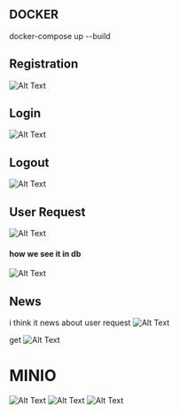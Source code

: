 ## DOCKER
docker-compose up --build   

## Registration

![Alt Text](https://drive.google.com/uc?id=1FULX3VSU9IgVzyikPfBhT2fSNpmTJiMd)

## Login

![Alt Text](https://drive.google.com/uc?id=1l-qaE1rn59JH9B0A5l9bDU8hAo9ek6Rr)

## Logout

![Alt Text](https://drive.google.com/uc?id=172R2DgZu1k0gwsqlGA4V9wx8lbf4aCp0)

## User Request

![Alt Text](https://drive.google.com/uc?id=16r1rSRb2Jf6VJAEmoh1D7iuCjy1HDNqo)

#### how we see it in db
![Alt Text](https://drive.google.com/uc?id=1-QsLhmH5B5ivRzMwe-eybU2l_HIoDczF)

## News 

i think it news about user request 
![Alt Text](https://drive.google.com/uc?id=1fwAbGmdlq-Y-yDNwPF1thtYxfedzSliO)

get
![Alt Text](https://drive.google.com/uc?id=1Hjobrpl-kODKLuejvXp1cpEzIR1OqE2-)

# MINIO

![Alt Text](https://drive.google.com/uc?id=1tbWhi63OEfnnakhr2Mufv625IXDaiL_r)
![Alt Text](https://drive.google.com/uc?id=1DcIZGCuIWHb0Z39_UV3iLOhHlQUMU4pK)
![Alt Text](https://drive.google.com/uc?id=1eg69qRQViQvwBYdhP98kV99p5c5_qg0n)
